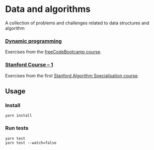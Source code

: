 # Data and algorithms

A collection of problems and challenges related to data structures and algorithm

### [Dynamic programming](src/dynamic-programming)

Exercises from the [freeCodeBootcamp course](https://www.youtube.com/watch?v=oBt53YbR9Kk).

### [Stanford Course – 1](src/stanford-course-1)
Exercises from the first [Stanford Algorithm Specialisation course](https://www.coursera.org/learn/algorithms-divide-conquer?specialization=algorithms).

## Usage

### Install
```
yarn install
```

### Run tests
```
yarn test
yarn test --watch=false
```
